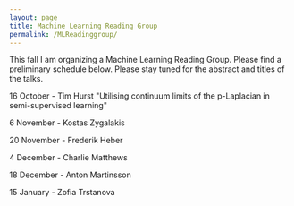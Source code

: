```yaml
---
layout: page
title: Machine Learning Reading Group
permalink: /MLReadinggroup/
---
```


This fall I am organizing a Machine Learning Reading Group. Please find a preliminary schedule below. Please stay tuned for the abstract and titles of the talks.

16 October - Tim Hurst "Utilising continuum limits of the p-Laplacian in semi-supervised learning"

6 November - Kostas Zygalakis

20 November - Frederik Heber 

4 December - Charlie Matthews

18 December - Anton Martinsson

15 January - Zofia Trstanova
